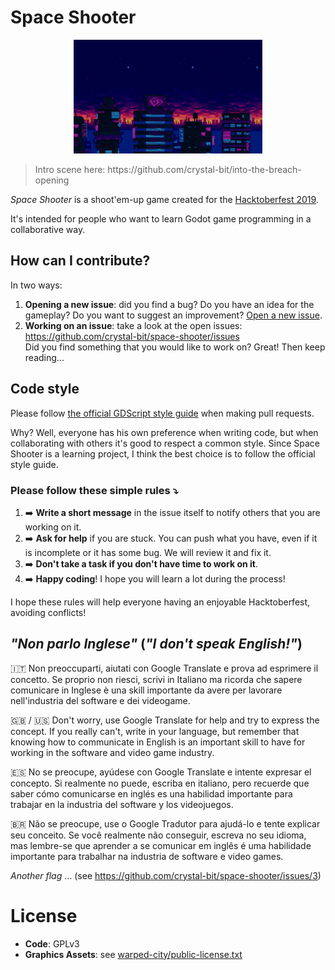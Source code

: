 # Space Shooter

<p align="center">
  <img width="60%" src="https://github.com/crystal-bit/into-the-breach-opening/raw/master/itb.gif">
</p>

<blockquote> Intro scene here: https://github.com/crystal-bit/into-the-breach-opening</blockquote>

*Space Shooter* is a shoot'em-up game created for the [Hacktoberfest 2019](https://hacktoberfest.digitalocean.com/).  

It's intended for people who want to learn Godot game programming in a collaborative way.

## How can I contribute?

In two ways:

1. **Opening a new issue**: did you find a bug? Do you have an idea for the gameplay? Do you want to suggest an improvement? [Open a new issue](https://github.com/crystal-bit/space-shooter/issues/new).
1. **Working on an issue**: take a look at the open issues: https://github.com/crystal-bit/space-shooter/issues  
Did you find something that you would like to work on? Great! Then keep reading...

## Code style

Please follow [the official GDScript style guide](http://docs.godotengine.org/en/latest/getting_started/scripting/gdscript/gdscript_styleguide.html) when making pull requests.

Why? Well, everyone has his own preference when writing code, but when collaborating with others it's good to respect a common style. Since Space Shooter is a learning project, I think the best choice is to follow the official style guide.


### Please follow these simple rules ⤵️

1. ➡️ **Write a short message** in the issue itself to notify others that you are working on it.
2. ➡️ __Ask for help__ if you are stuck. You can push what you have, even if it is incomplete or it has some bug. We will review it and fix it.
3. ➡️ __Don't take a task if you don't have time to work on it__.
4. ➡️ __Happy coding__! I hope you will learn a lot during the process!

I hope these rules will help everyone having an enjoyable Hacktoberfest, avoiding conflicts!

## _"Non parlo Inglese"_ (_"I don't speak English!"_)

🇮🇹 Non preoccuparti, aiutati con Google Translate e prova ad esprimere il concetto. Se proprio non riesci, scrivi in Italiano ma ricorda che sapere comunicare in Inglese è una skill importante da avere per lavorare nell'industria del software e dei videogame.

🇬🇧 / 🇺🇸 Don't worry, use Google Translate for help and try to express the concept. If you really can't, write in your language, but remember that knowing how to communicate in English is an important skill to have for working in the software and video game industry.

🇪🇸 No se preocupe, ayúdese con Google Translate e intente expresar el concepto. Si realmente no puede, escriba en italiano, pero recuerde que saber cómo comunicarse en inglés es una habilidad importante para trabajar en la industria del software y los videojuegos.

🇧🇷 Não se preocupe, use o Google Tradutor para ajudá-lo e tente explicar seu conceito. Se você realmente não conseguir, escreva no seu idioma, mas lembre-se que aprender a se comunicar em inglês é uma habilidade importante para trabalhar na industria de software e video games.

*Another flag* ... (see https://github.com/crystal-bit/space-shooter/issues/3)

# License

- **Code**: GPLv3
- **Graphics Assets**: see [warped-city/public-license.txt](https://github.com/crystal-bit/space-shooter/blob/master/Assets/warped%20city%20files/public-license.txt)
